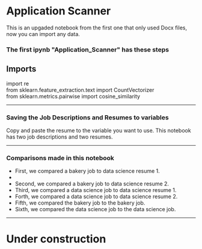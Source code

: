 # Application Scanner


This is an upgaded notebook from the first one that only used Docx files, now you can import any data.


### The first ipynb "Application_Scanner" has these steps
Imports
------------------------------------------------------------
import re<br/>
from sklearn.feature_extraction.text import CountVectorizer<br/>
from sklearn.metrics.pairwise import cosine_similarity<br/>

____________________________________________________________

### Saving the Job Descriptions and Resumes to variables

Copy and paste the resume to the variable you want to use.
This notebook has two job descriptions and two resumes.

____________________________________________________________

### Comparisons made in this notebook
- First, we compared a bakery job to data science resume 1. <br/>
- 
- Second, we compared a bakery job to data science resume 2. <br/>
- Third, we compared a data science job to data science resume 1. <br/>
- Forth, we compared a data science job to data science resume 2. <br/>
- Fifth, we compared the bakery job to the bakery job. <br/>
- Sixth, we compared the data science job to the data science job. <br/> 

____________________________________________________________

# Under construction 
